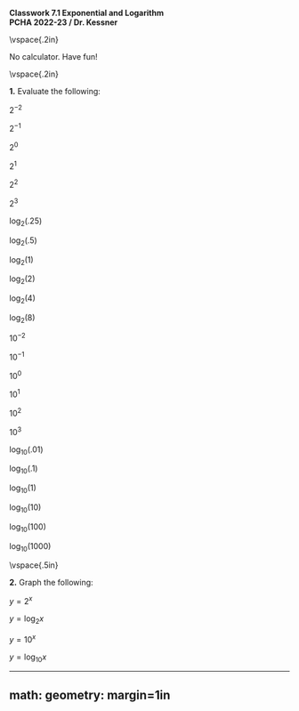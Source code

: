 __Classwork 7.1 Exponential and Logarithm__  
__PCHA 2022-23 / Dr. Kessner__  

\vspace{.2in}

No calculator.  Have fun!

\vspace{.2in}

__1.__ Evaluate the following:

$2^{-2}$

$2^{-1}$

$2^0$

$2^1$

$2^2$

$2^3$

$\log_{2}(.25)$

$\log_{2}(.5)$

$\log_{2}(1)$

$\log_{2}(2)$

$\log_{2}(4)$

$\log_{2}(8)$

$10^{-2}$

$10^{-1}$

$10^0$

$10^1$

$10^2$

$10^3$

$\log_{10}(.01)$

$\log_{10}(.1)$

$\log_{10}(1)$

$\log_{10}(10)$

$\log_{10}(100)$

$\log_{10}(1000)$

\vspace{.5in}

__2.__ Graph the following: 

$y = 2^x$

$y = \log_2 x$

$y = 10^x$

$y = \log_{10}x$



---
math: <script src="https://cdnjs.cloudflare.com/ajax/libs/mathjax/2.7.1/MathJax.js?config=TeX-AMS_CHTML-full" type="text/javascript"></script>
geometry: margin=1in
---


